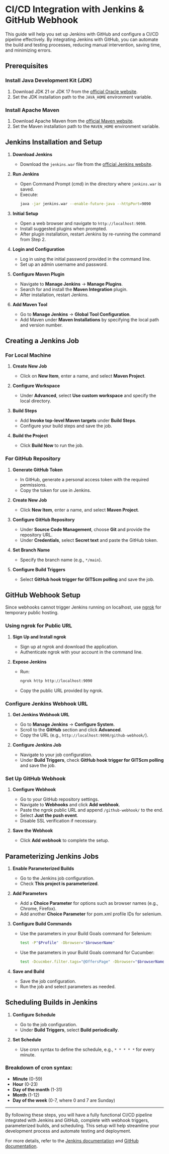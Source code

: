 # CI/CD Integration with Jenkins & GitHub Webhook

This guide will help you set up Jenkins with GitHub and configure a CI/CD pipeline effectively. By integrating Jenkins with GitHub, you can automate the build and testing processes, reducing manual intervention, saving time, and minimizing errors.

## Prerequisites

### Install Java Development Kit (JDK)
1. Download JDK 21 or JDK 17 from the [official Oracle website](https://www.oracle.com/java/technologies/javase-downloads.html).
2. Set the JDK installation path to the `JAVA_HOME` environment variable.

### Install Apache Maven
1. Download Apache Maven from the [official Maven website](https://maven.apache.org/download.cgi).
2. Set the Maven installation path to the `MAVEN_HOME` environment variable.

## Jenkins Installation and Setup

1. **Download Jenkins**
   - Download the `jenkins.war` file from the [official Jenkins website](https://www.jenkins.io/download/).

2. **Run Jenkins**
   - Open Command Prompt (cmd) in the directory where `jenkins.war` is saved.
   - Execute:
     ```sh
     java -jar jenkins.war --enable-future-java --httpPort=9090
     ```

3. **Initial Setup**
   - Open a web browser and navigate to `http://localhost:9090`.
   - Install suggested plugins when prompted.
   - After plugin installation, restart Jenkins by re-running the command from Step 2.

4. **Login and Configuration**
   - Log in using the initial password provided in the command line.
   - Set up an admin username and password.

5. **Configure Maven Plugin**
   - Navigate to **Manage Jenkins** -> **Manage Plugins**.
   - Search for and install the **Maven Integration** plugin.
   - After installation, restart Jenkins.

6. **Add Maven Tool**
   - Go to **Manage Jenkins** -> **Global Tool Configuration**.
   - Add Maven under **Maven Installations** by specifying the local path and version number.

## Creating a Jenkins Job

### For Local Machine

1. **Create New Job**
   - Click on **New Item**, enter a name, and select **Maven Project**.

2. **Configure Workspace**
   - Under **Advanced**, select **Use custom workspace** and specify the local directory.

3. **Build Steps**
   - Add **Invoke top-level Maven targets** under **Build Steps**.
   - Configure your build steps and save the job.

4. **Build the Project**
   - Click **Build Now** to run the job.

### For GitHub Repository

1. **Generate GitHub Token**
   - In GitHub, generate a personal access token with the required permissions.
   - Copy the token for use in Jenkins.

2. **Create New Job**
   - Click **New Item**, enter a name, and select **Maven Project**.

3. **Configure GitHub Repository**
   - Under **Source Code Management**, choose **Git** and provide the repository URL.
   - Under **Credentials**, select **Secret text** and paste the GitHub token.

4. **Set Branch Name**
   - Specify the branch name (e.g., `*/main`).

5. **Configure Build Triggers**
   - Select **GitHub hook trigger for GITScm polling** and save the job.

## GitHub Webhook Setup

Since webhooks cannot trigger Jenkins running on localhost, use [ngrok](https://ngrok.com/) for temporary public hosting.

### Using ngrok for Public URL

1. **Sign Up and Install ngrok**
   - Sign up at ngrok and download the application.
   - Authenticate ngrok with your account in the command line.

2. **Expose Jenkins**
   - Run:
     ```sh
     ngrok http http://localhost:9090
     ```
   - Copy the public URL provided by ngrok.

### Configure Jenkins Webhook URL

1. **Get Jenkins Webhook URL**
   - Go to **Manage Jenkins** -> **Configure System**.
   - Scroll to the **GitHub** section and click **Advanced**.
   - Copy the URL (e.g., `http://localhost:9090/github-webhook/`).

2. **Configure Jenkins Job**
   - Navigate to your job configuration.
   - Under **Build Triggers**, check **GitHub hook trigger for GITScm polling** and save the job.

### Set Up GitHub Webhook

1. **Configure Webhook**
   - Go to your GitHub repository settings.
   - Navigate to **Webhooks** and click **Add webhook**.
   - Paste the ngrok public URL and append `/github-webhook/` to the end.
   - Select **Just the push event**.
   - Disable SSL verification if necessary.

2. **Save the Webhook**
   - Click **Add webhook** to complete the setup.

## Parameterizing Jenkins Jobs

1. **Enable Parameterized Builds**
   - Go to the Jenkins job configuration.
   - Check **This project is parameterized**.

2. **Add Parameters**
   - Add a **Choice Parameter** for options such as browser names (e.g., Chrome, Firefox).
   - Add another **Choice Parameter** for pom.xml profile IDs for selenium. 

3. **Configure Build Commands**
   - Use the parameters in your Build Goals command for Selenium:
     ```sh
     test -P"$Profile" -Dbrowser="$browserName"
     ```
   - Use the parameters in your Build Goals command for Cucumber:
     ```sh
     test -Dcucmber.filter.tags="@OffersPage" -Dbrowser="$browserName"
     ```

4. **Save and Build**
   - Save the job configuration.
   - Run the job and select parameters as needed.

## Scheduling Builds in Jenkins

1. **Configure Schedule**
   - Go to the job configuration.
   - Under **Build Triggers**, select **Build periodically**.

2. **Set Schedule**
   - Use cron syntax to define the schedule, e.g., `* * * * *` for every minute.

### Breakdown of cron syntax:

- **Minute** (0-59)
- **Hour** (0-23)
- **Day of the month** (1-31)
- **Month** (1-12)
- **Day of the week** (0-7, where 0 and 7 are Sunday)

---

By following these steps, you will have a fully functional CI/CD pipeline integrated with Jenkins and GitHub, complete with webhook triggers, parameterized builds, and scheduling. This setup will help streamline your development process and automate testing and deployment.

For more details, refer to the [Jenkins documentation](https://www.jenkins.io/doc/) and [GitHub documentation](https://docs.github.com/en/github).
